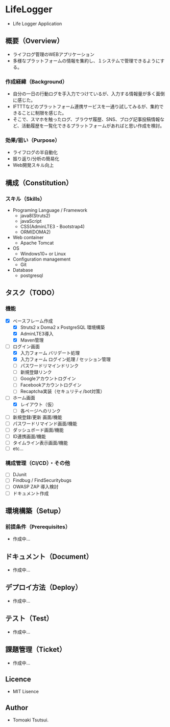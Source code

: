 # LifeLogger

- Life Logger Application

## 概要（Overview）

- ライフログ管理のWEBアプリケーション
- 多様なプラットフォームの情報を集約し、１システムで管理できるようにする。

### 作成経緯（Background）

- 自分の一日の行動ログを手入力でつけているが、入力する情報量が多く面倒に感じた。
- IFTTTなどのプラットフォーム連携サービスを一通り試してみるが、集約できることに制限を感じた。
- そこで、スマホを触ったログ、ブラウザ履歴、SNS、ブログ記事投稿情報など、活動履歴を一覧化できるプラットフォームがあればと思い作成を検討。

### 効果/狙い（Purpose）

- ライフログの半自動化
- 振り返り/分析の簡易化
- Web開発スキル向上

## 構成（Constitution）

### スキル（Skills）

- Programing Language / Framework
  - java8(Struts2)
  - javaScript
  - CSS(AdminLTE3 - Bootstrap4)
  - ORM(DOMA2)
- Web container
  - Apache Tomcat
- OS
  - Windows10+ or Linux
- Configuration management
  - Git
- Database
  - postgresql

## タスク（TODO）

### 機能

- [x] ベースフレーム作成
  - [x] Struts2 x Doma2 x PostgreSQL 環境構築
  - [x] AdminLTE3導入
  - [x] Maven管理
- [ ] ログイン画面
  - [x] 入力フォーム バリデート処理
  - [x] 入力フォーム ログイン処理 / セッション管理
  - [ ] パスワードリマインドリンク
  - [ ] 新規登録リンク
  - [ ] Googleアカウントログイン
  - [ ] Facebookアカウントログイン
  - [ ] Recaptcha実装（セキュリティ/bot対策）
- [ ] ホーム画面
  - [x] レイアウト（仮）
  - [ ] 各ページへのリンク
- [ ] 新規登録/更新 画面/機能
- [ ] パスワードリマインド画面/機能
- [ ] ダッシュボード画面/機能
- [ ] ID連携画面/機能
- [ ] タイムライン表示画面/機能
- [ ] etc...

### 構成管理（CI/CD）・その他

- [ ] DJunit
- [ ] Findbug / FindSecuritybugs
- [ ] OWASP ZAP 導入検討
- [ ] ドキュメント作成

## 環境構築（Setup）

### 前提条件（Prerequisites）

- 作成中...

## ドキュメント（Document）

- 作成中...

## デプロイ方法（Deploy）

- 作成中...

## テスト（Test）

- 作成中...

## 課題管理（Ticket）

- 作成中...

## Licence

- MIT Lisence

## Author

- Tomoaki Tsutsui.
